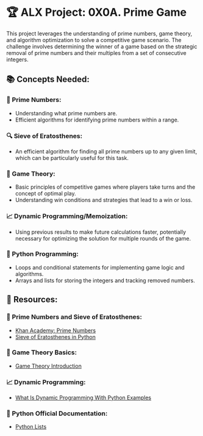 # :trophy: ALX Project: 0X0A. Prime Game

This project leverages the understanding of prime numbers, game theory, and algorithm optimization to solve a competitive game scenario. The challenge involves determining the winner of a game based on the strategic removal of prime numbers and their multiples from a set of consecutive integers.

## :books: Concepts Needed:

### :1234: Prime Numbers:
- Understanding what prime numbers are.
- Efficient algorithms for identifying prime numbers within a range.

### :mag: Sieve of Eratosthenes:
- An efficient algorithm for finding all prime numbers up to any given limit, which can be particularly useful for this task.

### :game_die: Game Theory:
- Basic principles of competitive games where players take turns and the concept of optimal play.
- Understanding win conditions and strategies that lead to a win or loss.

### :chart_with_upwards_trend: Dynamic Programming/Memoization:
- Using previous results to make future calculations faster, potentially necessary for optimizing the solution for multiple rounds of the game.

### :snake: Python Programming:
- Loops and conditional statements for implementing game logic and algorithms.
- Arrays and lists for storing the integers and tracking removed numbers.

## :link: Resources:

### :1234: Prime Numbers and Sieve of Eratosthenes:
- [Khan Academy: Prime Numbers](https://www.khanacademy.org/math/pre-algebra/pre-algebra-factors-multiples/pre-algebra-prime-numbers/v/prime-numbers)
- [Sieve of Eratosthenes in Python](https://www.geeksforgeeks.org/sieve-of-eratosthenes/)

### :game_die: Game Theory Basics:
- [Game Theory Introduction](https://www.investopedia.com/terms/g/gametheory.asp)

### :chart_with_upwards_trend: Dynamic Programming:
- [What Is Dynamic Programming With Python Examples](https://www.educative.io/blog/what-is-dynamic-programming)

### :snake: Python Official Documentation:
- [Python Lists](https://docs.python.org/3/tutorial/introduction.html#lists)